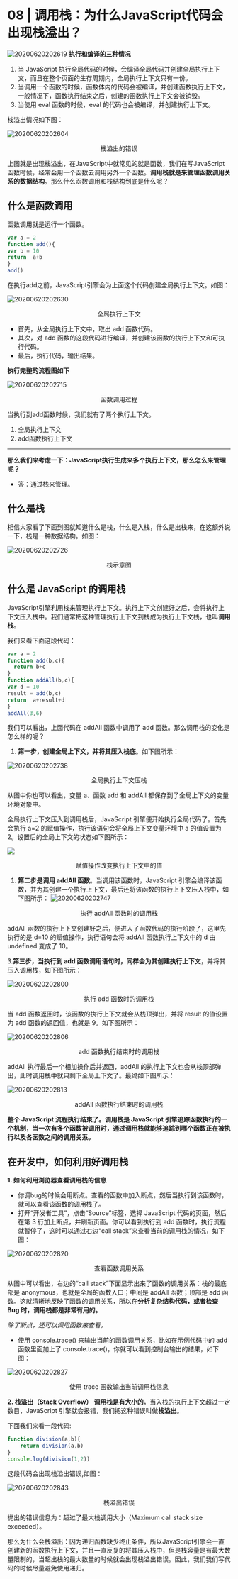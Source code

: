 # 08 | 调用栈：为什么JavaScript代码会出现栈溢出？
![20200620202619](https://hzy-1301560453.cos.ap-shanghai.myqcloud.com/2020/pictures/20200620202619.png)
**执行和编译的三种情况**

1. 当 JavaScript 执行全局代码的时候，会编译全局代码并创建全局执行上下文，而且在整个页面的生存周期内，全局执行上下文只有一份。
2. 当调用一个函数的时候，函数体内的代码会被编译，并创建函数执行上下文，一般情况下，函数执行结束之后，创建的函数执行上下文会被销毁。
3. 当使用 eval 函数的时候，eval 的代码也会被编译，并创建执行上下文。

栈溢出情况如下图：

![20200620202604](https://hzy-1301560453.cos.ap-shanghai.myqcloud.com/2020/pictures/20200620202604.png)
<center>栈溢出的错误
</center>

上图就是出现栈溢出，在JavaScript中就常见的就是函数，我们在写JavaScript函数时候，经常会用一个函数去调用另外一个函数。**调用栈就是来管理函数调用关系的数据结构**。那么什么函数调用和栈结构到底是什么呢？

## 什么是函数调用
函数调用就是运行一个函数。
```JavaScript
var a = 2
function add(){
var b = 10
return  a+b
}
add()
```

在执行add之前，JavaScript引擎会为上面这个代码创建全局执行上下文。如图：

![20200620202630](https://hzy-1301560453.cos.ap-shanghai.myqcloud.com/2020/pictures/20200620202630.png)
<center>全局执行上下文</center>

- 首先，从全局执行上下文中，取出 add 函数代码。
- 其次，对 add 函数的这段代码进行编译，并创建该函数的执行上下文和可执行代码。
- 最后，执行代码，输出结果。

**执行完整的流程图如下**

![20200620202715](https://hzy-1301560453.cos.ap-shanghai.myqcloud.com/2020/pictures/20200620202715.png)
<center>函数调用过程</center>

当执行到add函数时候，我们就有了两个执行上下文。
1. 全局执行上下文
2. add函数执行上下文
***
**那么我们来考虑一下：JavaScript执行生成来多个执行上下文，那么怎么来管理呢？**

- 答：通过栈来管理。

## 什么是栈
相信大家看了下面到图就知道什么是栈，什么是入栈，什么是出栈来，在这额外说一下，栈是一种数据结构。如图：

![20200620202726](https://hzy-1301560453.cos.ap-shanghai.myqcloud.com/2020/pictures/20200620202726.png)
<center>栈示意图</center>

## 什么是 JavaScript 的调用栈
JavaScript引擎利用栈来管理执行上下文。执行上下文创建好之后，会将执行上下文压入栈中。我们通常把这种管理执行上下文到栈成为执行上下文栈，也叫**调用栈**。

我们来看下面这段代码：
```JavaScript
var a = 2
function add(b,c){
  return b+c
}
function addAll(b,c){
var d = 10
result = add(b,c)
return  a+result+d
}
addAll(3,6)
```

我们可以看出，上面代码在 addAll 函数中调用了 add 函数。那么调用栈的变化是 怎么样的呢？

1. **第一步，创建全局上下文，并将其压入栈底**。如下图所示：

![20200620202738](https://hzy-1301560453.cos.ap-shanghai.myqcloud.com/2020/pictures/20200620202738.png)
<center>全局执行上下文压栈</center>

从图中你也可以看出，变量 a、函数 add 和 addAll 都保存到了全局上下文的变量环境对象中。


全局执行上下文压入到调用栈后，JavaScript 引擎便开始执行全局代码了。首先会执行 a=2 的赋值操作，执行该语句会将全局上下文变量环境中 a 的值设置为 2。设置后的全局上下文的状态如下图所示：


![](https://cdn.jsdelivr.net/gh/hzy1257664828/Images/img/1723579749213828.png)
<center>赋值操作改变执行上下文中的值</center>

1. **第二步是调用 addAll 函数**。当调用该函数时，JavaScript 引擎会编译该函数，并为其创建一个执行上下文，最后还将该函数的执行上下文压入栈中，如下图所示：
![20200620202747](https://hzy-1301560453.cos.ap-shanghai.myqcloud.com/2020/pictures/20200620202747.png)
<center>执行 addAll 函数时的调用栈</center>

addAll 函数的执行上下文创建好之后，便进入了函数代码的执行阶段了，这里先执行的是 d=10 的赋值操作，执行语句会将 addAll 函数执行上下文中的 d 由 undefined 变成了 10。

3.**第三步，当执行到 add 函数调用语句时，同样会为其创建执行上下文**，并将其压入调用栈，如下图所示：

![20200620202800](https://hzy-1301560453.cos.ap-shanghai.myqcloud.com/2020/pictures/20200620202800.png)
<center>执行 add 函数时的调用栈
</center>

当 add 函数返回时，该函数的执行上下文就会从栈顶弹出，并将 result 的值设置为 add 函数的返回值，也就是 9。如下图所示：


![20200620202806](https://hzy-1301560453.cos.ap-shanghai.myqcloud.com/2020/pictures/20200620202806.png)
<center>add 函数执行结束时的调用栈</center>

addAll 执行最后一个相加操作后并返回，addAll 的执行上下文也会从栈顶部弹出，此时调用栈中就只剩下全局上下文了。最终如下图所示：

![20200620202813](https://hzy-1301560453.cos.ap-shanghai.myqcloud.com/2020/pictures/20200620202813.png)
<center>addAll 函数执行结束时的调用栈</center>

**整个 JavaScript 流程执行结束了。调用栈是 JavaScript 引擎追踪函数执行的一个机制，当一次有多个函数被调用时，通过调用栈就能够追踪到哪个函数正在被执行以及各函数之间的调用关系。**

## 在开发中，如何利用好调用栈

**1. 如何利用浏览器查看调用栈的信息**

- 你调bug的时候会用断点。查看的函数中加入断点，然后当执行到该函数时，就可以查看该函数的调用栈了。
- 打开“开发者工具”，点击“Source”标签，选择 JavaScript 代码的页面，然后在第 3 行加上断点，并刷新页面。你可以看到执行到 add 函数时，执行流程就暂停了，这时可以通过右边“call stack”来查看当前的调用栈的情况，如下图：

![20200620202820](https://hzy-1301560453.cos.ap-shanghai.myqcloud.com/2020/pictures/20200620202820.png)
<center>查看函数调用关系
</center>

从图中可以看出，右边的“call stack”下面显示出来了函数的调用关系：栈的最底部是 anonymous，也就是全局的函数入口；中间是 addAll 函数；顶部是 add 函数。这就清晰地反映了函数的调用关系，所以在**分析复杂结构代码，或者检查 Bug 时，调用栈都是非常有用的。**

*除了断点，还可以调用函数来查看。*
- 使用 console.trace() 来输出当前的函数调用关系，比如在示例代码中的 add 函数里面加上了 console.trace()，你就可以看到控制台输出的结果，如下图：

![20200620202827](https://hzy-1301560453.cos.ap-shanghai.myqcloud.com/2020/pictures/20200620202827.png)
<center>使用 trace 函数输出当前调用栈信息
</center>

**2. 栈溢出（Stack Overflow）**
**调用栈是有大小的**，当入栈的执行上下文超过一定数目，JavaScript 引擎就会报错，我们把这种错误叫做**栈溢出**。

下面我们来看一段代码:
```JavaScript
function division(a,b){
    return division(a,b)
}
console.log(division(1,2))
```

这段代码会出现栈溢出错误,如图：

![20200620202843](https://hzy-1301560453.cos.ap-shanghai.myqcloud.com/2020/pictures/20200620202843.png)
<center>栈溢出错误
</center>

抛出的错误信息为：超过了最大栈调用大小（Maximum call stack size exceeded）。

那么为什么会栈溢出：因为递归函数缺少终止条件，所以JavaScript引擎会一直创建新的函数执行上下文，并且一直反复的将其压入栈中，但是栈容量是有最大数量限制的，当超出栈的最大数量的时候就会出现栈溢出错误。因此，我们我们写代码的时候尽量避免使用递归。